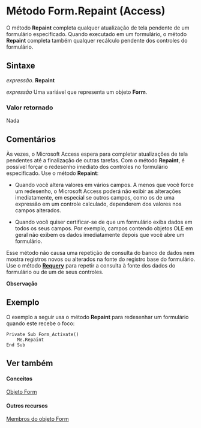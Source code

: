 
# Método Form.Repaint (Access)

O método  **Repaint** completa qualquer atualização de tela pendente de um formulário especificado. Quando executado em um formulário, o método **Repaint** completa também qualquer recálculo pendente dos controles do formulário.


## Sintaxe

 _expressão_. **Repaint**

 _expressão_ Uma variável que representa um objeto **Form**.


### Valor retornado

Nada


## Comentários

Às vezes, o Microsoft Access espera para completar atualizações de tela pendentes até a finalização de outras tarefas. Com o método  **Repaint**, é possível forçar o redesenho imediato dos controles no formulário especificado. Use o método **Repaint**:


- Quando você altera valores em vários campos. A menos que você force um redesenho, o Microsoft Access poderá não exibir as alterações imediatamente, em especial se outros campos, como os de uma expressão em um controle calculado, dependerem dos valores nos campos alterados.
    
- Quando você quiser certificar-se de que um formulário exiba dados em todos os seus campos. Por exemplo, campos contendo objetos OLE em geral não exibem os dados imediatamente depois que você abre um formulário.
    
Esse método não causa uma repetição de consulta do banco de dados nem mostra registros novos ou alterados na fonte do registro base do formulário. Use o método  **[Requery](26d8d784-9348-6301-9bef-569d15668a0e.md)** para repetir a consulta à fonte dos dados do formulário ou de um de seus controles.


 **Observação**  


## Exemplo

O exemplo a seguir usa o método  **Repaint** para redesenhar um formulário quando este recebe o foco:


```
Private Sub Form_Activate() 
    Me.Repaint 
End Sub
```


## Ver também


#### Conceitos


[Objeto Form](72ef9219-142b-b690-b696-3eba9a5d4522.md)
#### Outros recursos


[Membros do objeto Form](e1976b58-28ca-8f76-cdf3-6732cb06ce6c.md)